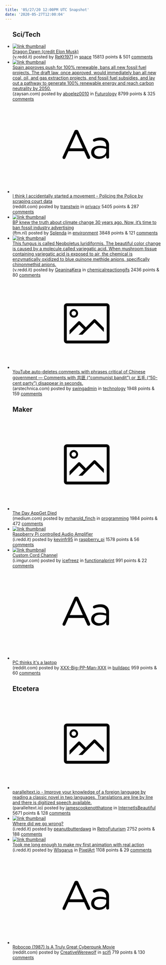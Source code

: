 ```yaml
---
title: '05/27/20 12:00PM UTC Snapshot'
date: '2020-05-27T12:00:04'
---
```

<ul>
<h2>Sci/Tech</h2>

<li><a href='https://v.redd.it/ayxl6wro25151'><img src='https://a.thumbs.redditmedia.com/PVPCfHUM1anw5tknYriETfeT4GuhUW45g6Ep3CsD2z4.jpg' alt='link thumbnail'></a><div><div class='linkTitle'><a href='https://v.redd.it/ayxl6wro25151'>Dragon Dawn (credit Elon Musk)</a></div>(v.redd.it) posted by <a href='https://www.reddit.com/user/ReKt1971'>ReKt1971</a> in <a href='https://www.reddit.com/r/space'>space</a> 15813 points & 501 <a href='https://www.reddit.com/r/space/comments/gr0p8e/dragon_dawn_credit_elon_musk/'>comments</a></div></li>

<li><a href='http://www.zaysan.com/spain-approves-push-for-100-renewable-bans-all-new-fossil-fuel-projects/'><img src='https://b.thumbs.redditmedia.com/wty-nY7c60Q5Pc_xvszrIrBhjb7qNLXAMV8HPsYNIsg.jpg' alt='link thumbnail'></a><div><div class='linkTitle'><a href='http://www.zaysan.com/spain-approves-push-for-100-renewable-bans-all-new-fossil-fuel-projects/'>Spain approves push for 100% renewable, bans all new fossil fuel projects. The draft law, once approved, would immediately ban all new coal, oil, and gas extraction projects, end fossil fuel subsidies, and lay out a pathway to generate 100% renewable energy and reach carbon neutrality by 2050.</a></div>(zaysan.com) posted by <a href='https://www.reddit.com/user/aboelez0010'>aboelez0010</a> in <a href='https://www.reddit.com/r/Futurology'>Futurology</a> 8799 points & 325 <a href='https://www.reddit.com/r/Futurology/comments/gr5u0n/spain_approves_push_for_100_renewable_bans_all/'>comments</a></div></li>

<li><a href='https://www.reddit.com/r/privacy/comments/gr11aw/i_think_i_accidentally_started_a_movement/'><svg version='1.1' viewBox='-34 -12 104 64' preserveAspectRatio='xMidYMid slice' xmlns='http://www.w3.org/2000/svg' xmlns:xlink='http://www.w3.org/1999/xlink'>
    <title>text link thumbnail</title>
    <path d='M12.19,8.84a1.45,1.45,0,0,0-1.4-1h-.12a1.46,1.46,0,0,0-1.42,1L1.14,26.56a1.29,1.29,0,0,0-.14.59,1,1,0,0,0,1,1,1.12,1.12,0,0,0,1.08-.77l2.08-4.65h11l2.08,4.59a1.24,1.24,0,0,0,1.12.83,1.08,1.08,0,0,0,1.08-1.08,1.64,1.64,0,0,0-.14-.57ZM6.08,20.71l4.59-10.22,4.6,10.22Z'>
    </path>
    <path d='M32.24,14.78A6.35,6.35,0,0,0,27.6,13.2a11.36,11.36,0,0,0-4.7,1,1,1,0,0,0-.58.89,1,1,0,0,0,.94.92,1.23,1.23,0,0,0,.39-.08,8.87,8.87,0,0,1,3.72-.81c2.7,0,4.28,1.33,4.28,3.92v.5a15.29,15.29,0,0,0-4.42-.61c-3.64,0-6.14,1.61-6.14,4.64v.05c0,2.95,2.7,4.48,5.37,4.48a6.29,6.29,0,0,0,5.19-2.48V26.9a1,1,0,0,0,1,1,1,1,0,0,0,1-1.06V19A5.71,5.71,0,0,0,32.24,14.78Zm-.56,7.7c0,2.28-2.17,3.89-4.81,3.89-1.94,0-3.61-1.06-3.61-2.86v-.06c0-1.8,1.5-3,4.2-3a15.2,15.2,0,0,1,4.22.61Z'>
    </path>
    </svg></a><div><div class='linkTitle'><a href='https://www.reddit.com/r/privacy/comments/gr11aw/i_think_i_accidentally_started_a_movement/'>I think I accidentally started a movement - Policing the Police by scraping court data</a></div>(reddit.com) posted by <a href='https://www.reddit.com/user/transtwin'>transtwin</a> in <a href='https://www.reddit.com/r/privacy'>privacy</a> 5405 points & 287 <a href='https://www.reddit.com/r/privacy/comments/gr11aw/i_think_i_accidentally_started_a_movement/'>comments</a></div></li>

<li><a href='https://www.ftm.nl/artikelen/bp-video-climate-change-1990-engels'><img src='https://b.thumbs.redditmedia.com/fynBN6ZdaGwktHAgz5iWPSVNsvcXNd1pLXmi2MlHrLk.jpg' alt='link thumbnail'></a><div><div class='linkTitle'><a href='https://www.ftm.nl/artikelen/bp-video-climate-change-1990-engels'>BP knew the truth about climate change 30 years ago. Now, it’s time to ban fossil industry advertising</a></div>(ftm.nl) posted by <a href='https://www.reddit.com/user/Splenda'>Splenda</a> in <a href='https://www.reddit.com/r/environment'>environment</a> 3848 points & 121 <a href='https://www.reddit.com/r/environment/comments/gqwypy/bp_knew_the_truth_about_climate_change_30_years/'>comments</a></div></li>

<li><a href='https://v.redd.it/j2xdj4ye64151'><img src='https://b.thumbs.redditmedia.com/dNie1tHeOYSJyGH1CxFlaHO09Gqm0VYwHomUR3F0_zE.jpg' alt='link thumbnail'></a><div><div class='linkTitle'><a href='https://v.redd.it/j2xdj4ye64151'>This fungus is called Neoboletus luridiformis. The beautiful color change is caused by a molecule called variegatic acid. When mushroom tissue containing variegatic acid is exposed to air, the chemical is enzymatically oxidized to blue quinone methide anions, specifically chinonmethid anions.</a></div>(v.redd.it) posted by <a href='https://www.reddit.com/user/GeaninaKera'>GeaninaKera</a> in <a href='https://www.reddit.com/r/chemicalreactiongifs'>chemicalreactiongifs</a> 2436 points & 80 <a href='https://www.reddit.com/r/chemicalreactiongifs/comments/gr2gvk/this_fungus_is_called_neoboletus_luridiformis_the/'>comments</a></div></li>

<li><a href='https://arstechnica.com/tech-policy/2020/05/youtube-auto-deletes-comments-with-phrases-critical-of-chinese-government/'><svg version='1.1' viewBox='-34 -14 104 64' preserveAspectRatio='xMidYMid meet' xmlns='http://www.w3.org/2000/svg' xmlns:xlink='http://www.w3.org/1999/xlink'>
    <title>link thumbnail</title>
    <path d='M32,4H4A2,2,0,0,0,2,6V30a2,2,0,0,0,2,2H32a2,2,0,0,0,2-2V6A2,2,0,0,0,32,4ZM4,30V6H32V30Z'></path>
    <path d='M8.92,14a3,3,0,1,0-3-3A3,3,0,0,0,8.92,14Zm0-4.6A1.6,1.6,0,1,1,7.33,11,1.6,1.6,0,0,1,8.92,9.41Z'></path>
    <path d='M22.78,15.37l-5.4,5.4-4-4a1,1,0,0,0-1.41,0L5.92,22.9v2.83l6.79-6.79L16,22.18l-3.75,3.75H15l8.45-8.45L30,24V21.18l-5.81-5.81A1,1,0,0,0,22.78,15.37Z'></path>
    </svg></a><div><div class='linkTitle'><a href='https://arstechnica.com/tech-policy/2020/05/youtube-auto-deletes-comments-with-phrases-critical-of-chinese-government/'>YouTube auto-deletes comments with phrases critical of Chinese government — Comments with 共匪 (“communist bandit”) or 五毛 (“50-cent party”) disappear in seconds.</a></div>(arstechnica.com) posted by <a href='https://www.reddit.com/user/swingadmin'>swingadmin</a> in <a href='https://www.reddit.com/r/technology'>technology</a> 1948 points & 159 <a href='https://www.reddit.com/r/technology/comments/gr0kww/youtube_autodeletes_comments_with_phrases/'>comments</a></div></li>

<h2>Maker</h2>

<li><a href='https://medium.com/@keivan/the-day-appget-died-e9a5c96c8b22'><svg version='1.1' viewBox='-34 -14 104 64' preserveAspectRatio='xMidYMid meet' xmlns='http://www.w3.org/2000/svg' xmlns:xlink='http://www.w3.org/1999/xlink'>
    <title>link thumbnail</title>
    <path d='M32,4H4A2,2,0,0,0,2,6V30a2,2,0,0,0,2,2H32a2,2,0,0,0,2-2V6A2,2,0,0,0,32,4ZM4,30V6H32V30Z'></path>
    <path d='M8.92,14a3,3,0,1,0-3-3A3,3,0,0,0,8.92,14Zm0-4.6A1.6,1.6,0,1,1,7.33,11,1.6,1.6,0,0,1,8.92,9.41Z'></path>
    <path d='M22.78,15.37l-5.4,5.4-4-4a1,1,0,0,0-1.41,0L5.92,22.9v2.83l6.79-6.79L16,22.18l-3.75,3.75H15l8.45-8.45L30,24V21.18l-5.81-5.81A1,1,0,0,0,22.78,15.37Z'></path>
    </svg></a><div><div class='linkTitle'><a href='https://medium.com/@keivan/the-day-appget-died-e9a5c96c8b22'>The Day AppGet Died</a></div>(medium.com) posted by <a href='https://www.reddit.com/user/mrharold_finch'>mrharold_finch</a> in <a href='https://www.reddit.com/r/programming'>programming</a> 1984 points & 472 <a href='https://www.reddit.com/r/programming/comments/gqx6ta/the_day_appget_died/'>comments</a></div></li>

<li><a href='https://i.redd.it/ra6ndwgby3151.jpg'><img src='https://b.thumbs.redditmedia.com/VH39klEfd9qRbhFu9Wzqeke7W0gx9LYIf1KmgGVkTQI.jpg' alt='link thumbnail'></a><div><div class='linkTitle'><a href='https://i.redd.it/ra6ndwgby3151.jpg'>Raspberry Pi controlled Audio Amplifier</a></div>(i.redd.it) posted by <a href='https://www.reddit.com/user/kevinfr95'>kevinfr95</a> in <a href='https://www.reddit.com/r/raspberry_pi'>raspberry_pi</a> 1578 points & 56 <a href='https://www.reddit.com/r/raspberry_pi/comments/gqwnb0/raspberry_pi_controlled_audio_amplifier/'>comments</a></div></li>

<li><a href='https://i.imgur.com/68UU3lk.jpg'><img src='https://b.thumbs.redditmedia.com/7yVL98RDDA6jKKFMfUxIe2f5FWSudubAglkEZuZ1zqY.jpg' alt='link thumbnail'></a><div><div class='linkTitle'><a href='https://i.imgur.com/68UU3lk.jpg'>Custom Cord Channel</a></div>(i.imgur.com) posted by <a href='https://www.reddit.com/user/icefreez'>icefreez</a> in <a href='https://www.reddit.com/r/functionalprint'>functionalprint</a> 991 points & 22 <a href='https://www.reddit.com/r/functionalprint/comments/gqxrey/custom_cord_channel/'>comments</a></div></li>

<li><a href='https://www.reddit.com/r/buildapc/comments/gr9x0c/pc_thinks_its_a_laptop/'><svg version='1.1' viewBox='-34 -12 104 64' preserveAspectRatio='xMidYMid slice' xmlns='http://www.w3.org/2000/svg' xmlns:xlink='http://www.w3.org/1999/xlink'>
    <title>text link thumbnail</title>
    <path d='M12.19,8.84a1.45,1.45,0,0,0-1.4-1h-.12a1.46,1.46,0,0,0-1.42,1L1.14,26.56a1.29,1.29,0,0,0-.14.59,1,1,0,0,0,1,1,1.12,1.12,0,0,0,1.08-.77l2.08-4.65h11l2.08,4.59a1.24,1.24,0,0,0,1.12.83,1.08,1.08,0,0,0,1.08-1.08,1.64,1.64,0,0,0-.14-.57ZM6.08,20.71l4.59-10.22,4.6,10.22Z'>
    </path>
    <path d='M32.24,14.78A6.35,6.35,0,0,0,27.6,13.2a11.36,11.36,0,0,0-4.7,1,1,1,0,0,0-.58.89,1,1,0,0,0,.94.92,1.23,1.23,0,0,0,.39-.08,8.87,8.87,0,0,1,3.72-.81c2.7,0,4.28,1.33,4.28,3.92v.5a15.29,15.29,0,0,0-4.42-.61c-3.64,0-6.14,1.61-6.14,4.64v.05c0,2.95,2.7,4.48,5.37,4.48a6.29,6.29,0,0,0,5.19-2.48V26.9a1,1,0,0,0,1,1,1,1,0,0,0,1-1.06V19A5.71,5.71,0,0,0,32.24,14.78Zm-.56,7.7c0,2.28-2.17,3.89-4.81,3.89-1.94,0-3.61-1.06-3.61-2.86v-.06c0-1.8,1.5-3,4.2-3a15.2,15.2,0,0,1,4.22.61Z'>
    </path>
    </svg></a><div><div class='linkTitle'><a href='https://www.reddit.com/r/buildapc/comments/gr9x0c/pc_thinks_its_a_laptop/'>PC thinks it's a laptop</a></div>(reddit.com) posted by <a href='https://www.reddit.com/user/XXX-Big-PP-Man-XXX'>XXX-Big-PP-Man-XXX</a> in <a href='https://www.reddit.com/r/buildapc'>buildapc</a> 959 points & 60 <a href='https://www.reddit.com/r/buildapc/comments/gr9x0c/pc_thinks_its_a_laptop/'>comments</a></div></li>

<h2>Etcetera</h2>

<li><a href='http://paralleltext.io/'><svg version='1.1' viewBox='-34 -14 104 64' preserveAspectRatio='xMidYMid meet' xmlns='http://www.w3.org/2000/svg' xmlns:xlink='http://www.w3.org/1999/xlink'>
    <title>link thumbnail</title>
    <path d='M32,4H4A2,2,0,0,0,2,6V30a2,2,0,0,0,2,2H32a2,2,0,0,0,2-2V6A2,2,0,0,0,32,4ZM4,30V6H32V30Z'></path>
    <path d='M8.92,14a3,3,0,1,0-3-3A3,3,0,0,0,8.92,14Zm0-4.6A1.6,1.6,0,1,1,7.33,11,1.6,1.6,0,0,1,8.92,9.41Z'></path>
    <path d='M22.78,15.37l-5.4,5.4-4-4a1,1,0,0,0-1.41,0L5.92,22.9v2.83l6.79-6.79L16,22.18l-3.75,3.75H15l8.45-8.45L30,24V21.18l-5.81-5.81A1,1,0,0,0,22.78,15.37Z'></path>
    </svg></a><div><div class='linkTitle'><a href='http://paralleltext.io/'>paralleltext.io - Improve your knowledge of a foreign language by reading a classic novel in two languages. Translations are line by line and there is digitized speech available.</a></div>(paralleltext.io) posted by <a href='https://www.reddit.com/user/jamescookenotthatone'>jamescookenotthatone</a> in <a href='https://www.reddit.com/r/InternetIsBeautiful'>InternetIsBeautiful</a> 5671 points & 128 <a href='https://www.reddit.com/r/InternetIsBeautiful/comments/gr4a71/paralleltextio_improve_your_knowledge_of_a/'>comments</a></div></li>

<li><a href='https://i.redd.it/5kw0bb0e76151.jpg'><img src='https://b.thumbs.redditmedia.com/95NfRgUWkRheTn9_m_JcnlBIVbk6WYepPRFERSUEwxo.jpg' alt='link thumbnail'></a><div><div class='linkTitle'><a href='https://i.redd.it/5kw0bb0e76151.jpg'>Where did we go wrong?</a></div>(i.redd.it) posted by <a href='https://www.reddit.com/user/peanutbutterdawg'>peanutbutterdawg</a> in <a href='https://www.reddit.com/r/RetroFuturism'>RetroFuturism</a> 2752 points & 188 <a href='https://www.reddit.com/r/RetroFuturism/comments/gr5547/where_did_we_go_wrong/'>comments</a></div></li>

<li><a href='https://i.redd.it/uug0nt6q07151.gif'><img src='https://a.thumbs.redditmedia.com/WsefLRsYqgCxakU1noFJsmMR070PZ9tAUj9FZNFYO80.jpg' alt='link thumbnail'></a><div><div class='linkTitle'><a href='https://i.redd.it/uug0nt6q07151.gif'>Took me long enough to make my first animation with real action</a></div>(i.redd.it) posted by <a href='https://www.reddit.com/user/Wlsgarus'>Wlsgarus</a> in <a href='https://www.reddit.com/r/PixelArt'>PixelArt</a> 1108 points & 29 <a href='https://www.reddit.com/r/PixelArt/comments/gr83o7/took_me_long_enough_to_make_my_first_animation/'>comments</a></div></li>

<li><a href='https://www.reddit.com/r/scifi/comments/gr5o5t/robocop_1987_is_a_truly_great_cyberpunk_movie/'><svg version='1.1' viewBox='-34 -12 104 64' preserveAspectRatio='xMidYMid slice' xmlns='http://www.w3.org/2000/svg' xmlns:xlink='http://www.w3.org/1999/xlink'>
    <title>text link thumbnail</title>
    <path d='M12.19,8.84a1.45,1.45,0,0,0-1.4-1h-.12a1.46,1.46,0,0,0-1.42,1L1.14,26.56a1.29,1.29,0,0,0-.14.59,1,1,0,0,0,1,1,1.12,1.12,0,0,0,1.08-.77l2.08-4.65h11l2.08,4.59a1.24,1.24,0,0,0,1.12.83,1.08,1.08,0,0,0,1.08-1.08,1.64,1.64,0,0,0-.14-.57ZM6.08,20.71l4.59-10.22,4.6,10.22Z'>
    </path>
    <path d='M32.24,14.78A6.35,6.35,0,0,0,27.6,13.2a11.36,11.36,0,0,0-4.7,1,1,1,0,0,0-.58.89,1,1,0,0,0,.94.92,1.23,1.23,0,0,0,.39-.08,8.87,8.87,0,0,1,3.72-.81c2.7,0,4.28,1.33,4.28,3.92v.5a15.29,15.29,0,0,0-4.42-.61c-3.64,0-6.14,1.61-6.14,4.64v.05c0,2.95,2.7,4.48,5.37,4.48a6.29,6.29,0,0,0,5.19-2.48V26.9a1,1,0,0,0,1,1,1,1,0,0,0,1-1.06V19A5.71,5.71,0,0,0,32.24,14.78Zm-.56,7.7c0,2.28-2.17,3.89-4.81,3.89-1.94,0-3.61-1.06-3.61-2.86v-.06c0-1.8,1.5-3,4.2-3a15.2,15.2,0,0,1,4.22.61Z'>
    </path>
    </svg></a><div><div class='linkTitle'><a href='https://www.reddit.com/r/scifi/comments/gr5o5t/robocop_1987_is_a_truly_great_cyberpunk_movie/'>Robocop (1987) Is A Truly Great Cyberpunk Movie</a></div>(reddit.com) posted by <a href='https://www.reddit.com/user/CreativeWerewolf'>CreativeWerewolf</a> in <a href='https://www.reddit.com/r/scifi'>scifi</a> 719 points & 130 <a href='https://www.reddit.com/r/scifi/comments/gr5o5t/robocop_1987_is_a_truly_great_cyberpunk_movie/'>comments</a></div></li>

</ul>
